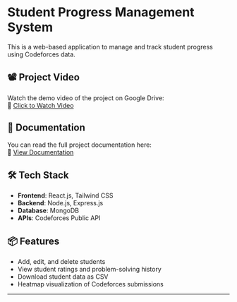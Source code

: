 # Student Progress Management System

This is a web-based application to manage and track student progress using Codeforces data.

## 📽️ Project Video

Watch the demo video of the project on Google Drive:  
🔗 [Click to Watch Video](https://drive.google.com/file/d/1uFYhUs-w2fjOxz2lpce57NFmeq4H2BQ2/view)

## 📄 Documentation

You can read the full project documentation here:  
🔗 [View Documentation](https://docs.google.com/document/d/1Wco4jtpft8PPDK2RpVYrhZ9DoDM4NjXz_XXGJCenFAs/edit?tab=t.0)

## 🛠️ Tech Stack

- **Frontend**: React.js, Tailwind CSS  
- **Backend**: Node.js, Express.js  
- **Database**: MongoDB  
- **APIs**: Codeforces Public API

## 📦 Features

- Add, edit, and delete students
- View student ratings and problem-solving history
- Download student data as CSV
- Heatmap visualization of Codeforces submissions

---

